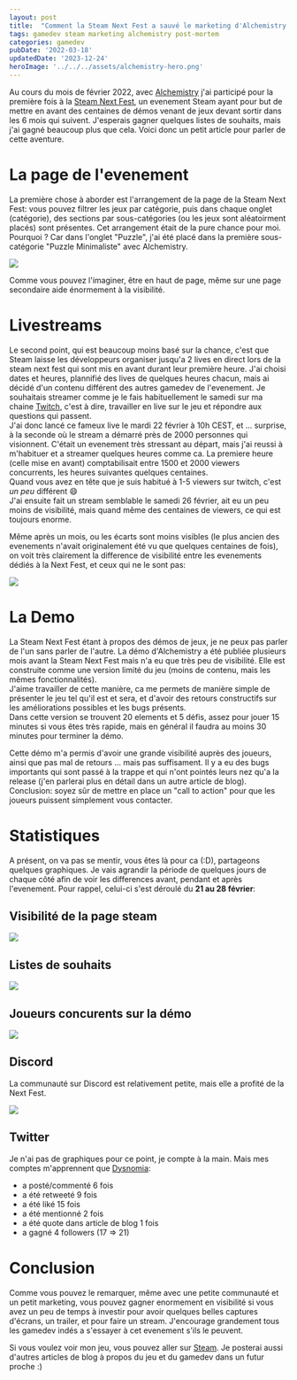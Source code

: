 ```yaml
---
layout: post
title:  "Comment la Steam Next Fest a sauvé le marketing d'Alchemistry ?"
tags: gamedev steam marketing alchemistry post-mortem
categories: gamedev
pubDate: '2022-03-18'
updatedDate: '2023-12-24'
heroImage: '../../../assets/alchemistry-hero.png'
---
```


Au cours du mois de février 2022, avec [Alchemistry](https://store.steampowered.com/app/1730540/Alchemistry/) j'ai participé pour la première fois à la [Steam Next Fest](https://store.steampowered.com/sale/nextfest), un evenement Steam ayant pour but de mettre en avant des centaines de démos venant de jeux devant sortir dans les 6 mois qui suivent. J'esperais gagner quelques listes de souhaits, mais j'ai gagné beaucoup plus que cela. Voici donc un petit article pour parler de cette aventure.

# La page de l'evenement

La première chose à aborder est l'arrangement de la page de la Steam Next Fest: vous pouvez filtrer les jeux par catégorie, puis dans chaque onglet (catégorie), des sections par sous-catégories (ou les jeux sont aléatoirment placés) sont présentes. Cet arrangement était de la pure chance pour moi. Pourquoi ? Car dans l'onglet "Puzzle", j'ai été placé dans la première sous-catégorie "Puzzle Minimaliste" avec Alchemistry.

![](/assets/img/2022-02-21_185553_store.steampowered.com.webp)

Comme vous pouvez l'imaginer, être en haut de page, même sur une page secondaire aide énormement à la visibilité.

# Livestreams

Le second point, qui est beaucoup moins basé sur la chance, c'est que Steam laisse les développeurs organiser jusqu'a 2 lives en direct lors de la steam next fest qui sont mis en avant durant leur première heure. J'ai choisi dates et heures, plannifié des lives de quelques heures chacun, mais ai décidé d'un contenu différent des autres gamedev de l'evenement. Je souhaitais streamer comme je le fais habituellement le samedi sur ma chaine [Twitch](https://www.twitch.tv/elanis42), c'est à dire, travailler en live sur le jeu et répondre aux questions qui passent.  
J'ai donc lancé ce fameux live le mardi 22 février à 10h CEST, et ... surprise, à la seconde où le stream a démarré près de 2000 personnes qui visionnent. C'était un evenement très stressant au départ, mais j'ai reussi à m'habituer et a streamer quelques heures comme ca. La premiere heure (celle mise en avant) comptabilisait entre 1500 et 2000 viewers concurrents, les heures suivantes quelques centaines.  
Quand vous avez en tête que je suis habitué à 1-5 viewers sur twitch, c'est *un peu* différent 😄  
J'ai ensuite fait un stream semblable le samedi 26 février, ait eu un peu moins de visibilité, mais quand même des centaines de viewers, ce qui est toujours enorme.  

Même après un mois, ou les écarts sont moins visibles (le plus ancien des evenements n'avait originalement été vu que quelques centaines de fois), on voit très clairement la difference de visibilité entre les evenements dédiés à la Next Fest, et ceux qui ne le sont pas:

![](/assets/img/2022-03-18_alchemistry-next-fest-events.webp)

# La Demo

La Steam Next Fest étant à propos des démos de jeux, je ne peux pas parler de l'un sans parler de l'autre. La démo d'Alchemistry a été publiée plusieurs mois avant la Steam Next Fest mais n'a eu que très peu de visibilité. Elle est construite comme une version limité du jeu (moins de contenu, mais les mêmes fonctionnalités).  
J'aime travailler de cette manière, ca me permets de manière simple de présenter le jeu tel qu'il est et sera, et d'avoir des retours constructifs sur les améliorations possibles et les bugs présents.  
Dans cette version se trouvent 20 elements et 5 défis, assez pour jouer 15 minutes si vous êtes très rapide, mais en général il faudra au moins 30 minutes pour terminer la démo.  

Cette démo m'a permis d'avoir une grande visibilité auprès des joueurs, ainsi que pas mal de retours ... mais pas suffisament. Il y a eu des bugs importants qui sont passé à la trappe et qui n'ont pointés leurs nez qu'a la release (j'en parlerai plus en détail dans un autre article de blog). Conclusion: soyez sûr de mettre en place un "call to action" pour que les joueurs puissent simplement vous contacter.

# Statistiques

A présent, on va pas se mentir, vous êtes là pour ca (:D), partageons quelques graphiques. Je vais agrandir la période de quelques jours de chaque côté afin de voir les differences avant, pendant et après l'evenement. Pour rappel, celui-ci s'est déroulé du **21 au 28 février**:

## Visibilité de la page steam

![](/assets/img/2022-02-21_2022-02-28_alchemistry-steam-store-visits.webp)

## Listes de souhaits

![](/assets/img/2022-02-21_2022-02-28_alchemistry-steam-wishlists.webp)

## Joueurs concurents sur la démo

![](/assets/img/2022-02-21_2022-02-28_alchemistry-demo-concurrent-players.webp)

## Discord

La communauté sur Discord est relativement petite, mais elle a profité de la Next Fest.

![](/assets/img/2022-02-21_2022-02-28_alchemistry-discord.webp)

## Twitter

Je n'ai pas de graphiques pour ce point, je compte à la main. Mais mes comptes m'apprennent que [Dysnomia](https://twitter.com/DysnomiaStudio):
 - a posté/commenté 6 fois
 - a été retweeté 9 fois
 - a été liké 15 fois
 - a été mentionné 2 fois
 - a été quote dans article de blog 1 fois
 - a gagné 4 followers (17 => 21)

# Conclusion

Comme vous pouvez le remarquer, même avec une petite communauté et un petit marketing, vous pouvez gagner enormement en visibilité si vous avez un peu de temps à investir pour avoir quelques belles captures d'écrans, un trailer, et pour faire un stream. J'encourage grandement tous les gamedev indés a s'essayer à cet evenement s'ils le peuvent.

Si vous voulez voir mon jeu, vous pouvez aller sur [Steam](https://store.steampowered.com/app/1730540/Alchemistry/). Je posterai aussi d'autres articles de blog à propos du jeu et du gamedev dans un futur proche :)